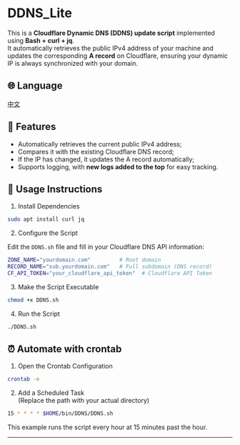 # DDNS_Lite

This is a **Cloudflare Dynamic DNS (DDNS) update script** implemented using **Bash + curl + jq**.  
It automatically retrieves the public IPv4 address of your machine and updates the corresponding **A record** on Cloudflare, ensuring your dynamic IP is always synchronized with your domain.

## 🌐 Language
[中文](https://github.com/JasonL111/DDNS_Lite)

## 📌 Features

- Automatically retrieves the current public IPv4 address;
- Compares it with the existing Cloudflare DNS record;
- If the IP has changed, it updates the A record automatically;
- Supports logging, with **new logs added to the top**  for easy tracking.

## 🔧 Usage Instructions

1. Install Dependencies
```bash
sudo apt install curl jq
```

2. Configure the Script

Edit the `DDNS.sh` file and fill in your Cloudflare DNS API information:
```bash
ZONE_NAME="yourdomain.com"         # Root domain
RECORD_NAME="sub.yourdomain.com"   # Full subdomain (DNS record)
CF_API_TOKEN="your_cloudflare_api_token"  # Cloudflare API Token
```

3. Make the Script Executable
```bash
chmod +x DDNS.sh
```

4. Run the Script
```bash
./DDNS.sh
```

## ⏰ Automate with crontab

1. Open the Crontab Configuration
```bash
crontab -e
```

2. Add a Scheduled Task  
(Replace the path with your actual directory)
```bash
15 * * * * $HOME/bin/DDNS/DDNS.sh
```

This example runs the script every hour at 15 minutes past the hour.

---

